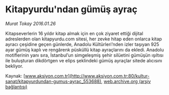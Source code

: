 # Kitapyurdu'ndan gümüş ayraç

*Murat Tokay 2016.01.26*

<div class="pNewsDetailMainContent ctx_content" itemprop="articleBody">
 <p>
  Kitapseverlerin 16 yıldır kitap almak için en çok ziyaret ettiği dijital adreslerden olan kitapyurdu.com sitesi, her zevke hitap eden onlarca kitap ayracı çeşidine geçen günlerde, Anadolu Kültürleri’nden izler taşıyan 925 ayar gümüş kaplı ve rengârenk püsküllü kitap ayraçlarını da ekledi. Anadolu motiflerinin yanı sıra, İstanbul’un simgeleşmiş şehir silüetini gümüşün ışıltısı ile buluşturan dikdörtgen ve elips şeklindeki gümüş ayraçlar sitede alıcısını bekliyor.
 </p>
</div>


Kaynak: [www.aksiyon.com.tr](http://www.aksiyon.com.tr:80/kultur-sanat/kitapyurdundan-gumus-ayrac_553688), [web.archive.org (arşiv bağlantısı)](http://web.archive.org/web/20160304134616/http://www.aksiyon.com.tr:80/kultur-sanat/kitapyurdundan-gumus-ayrac_553688)
